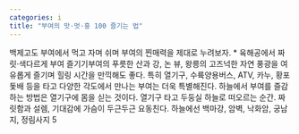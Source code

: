 ```yaml
---
categories: i
title: "부여의 맛·멋·흥 100 즐기는 법"
---
```

백제고도 부여에서 먹고 자며 쉬며 부여의 찐매력을 제대로 누려보자. * 육해공에서 짜릿·색다르게 부여 즐기기부여의 푸릇한 산과 강, 논 뷰, 왕릉의 고즈넉한 자연 풍광을 여유롭게 즐기며 힐링 시간을 만끽해도 좋다. 특히 열기구, 수륙양용버스, ATV, 카누, 황포돛배 등을 타고 다양한 각도에서 만나는 부여는 더욱 특별해진다. 하늘에서 부여를 즐감하는 방법은 열기구에 몸을 싣는 것이다. 열기구 타고 두둥실 하늘로 떠오르는 순간. 짜릿함과 설렘, 기대감에 가슴이 두근두근 요동친다. 하늘에선 백마강, 암벽, 낙화암, 궁남지, 정림사지 5
